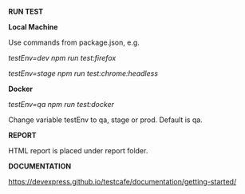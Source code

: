 **RUN TEST**

**Local Machine**

Use commands from package.json, e.g.

_testEnv=dev npm run test:firefox_

_testEnv=stage npm run test:chrome:headless_

**Docker** 

_testEnv=qa npm run test:docker_

Change variable testEnv to qa, stage or prod. Default is qa.


**REPORT**

HTML report is placed under report folder.

**DOCUMENTATION**

https://devexpress.github.io/testcafe/documentation/getting-started/